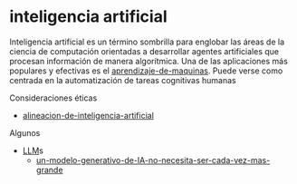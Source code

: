 # inteligencia artificial

Inteligencia artificial es un término sombrilla para englobar las áreas de la ciencia de computación orientadas a desarrollar agentes artificiales que procesan información de manera algorítmica. Una de las aplicaciones más populares y efectivas es el [aprendizaje-de-maquinas](aprendizaje-de-maquinas.md). Puede verse como centrada en la automatización de tareas cognitivas humanas

Consideraciones éticas

* [alineacion-de-inteligencia-artificial](alineacion-de-inteligencia-artificial.md)

Algunos

* [LLM](LLM.md)s
  * [un-modelo-generativo-de-IA-no-necesita-ser-cada-vez-mas-grande](un-modelo-generativo-de-IA-no-necesita-ser-cada-vez-mas-grande.md)
